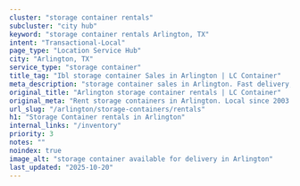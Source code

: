 ```yaml
---
cluster: "storage container rentals"
subcluster: "city hub"
keyword: "storage container rentals Arlington, TX"
intent: "Transactional-Local"
page_type: "Location Service Hub"
city: "Arlington, TX"
service_type: "storage container"
title_tag: "Ibl storage container Sales in Arlington | LC Container"
meta_description: "storage container sales in Arlington. Fast delivery, competitive pricing. Serving storage containers area. Quote ID: PR0. Call (214) 524-4168 for your free quote today."
original_title: "Arlington storage container rentals | LC Container"
original_meta: "Rent storage containers in Arlington. Local since 2003. Flexible rental terms. Same-week delivery available. Get your free quote — call (214) 524-4168 today."
url_slug: "/arlington/storage-containers/rentals"
h1: "Storage Container rentals in Arlington"
internal_links: "/inventory"
priority: 3
notes: ""
noindex: true
image_alt: "storage container available for delivery in Arlington"
last_updated: "2025-10-20"
---
```


<!-- TODO: Add unique city/inventory copy, images, and internal links here. -->
